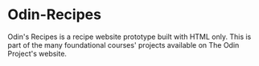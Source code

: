 # Odin-Recipes
Odin's Recipes is a recipe website prototype built with HTML only. This is part of the many foundational courses' projects available on The Odin Project's website.
